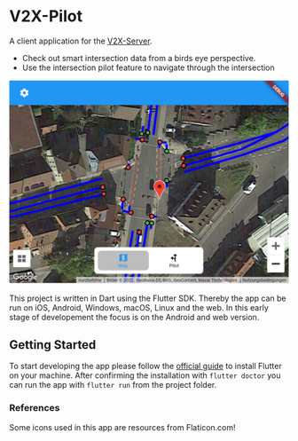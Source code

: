 # V2X-Pilot

A client application for the [V2X-Server]().

- Check out smart intersection data from a birds eye perspective.
- Use the intersection pilot feature to navigate through the intersection

![Screenshot](./assets/images/v2x-pilot_0.0.1_screenshot1.png)

This project is written in Dart using the Flutter SDK. Thereby the app can be run on iOS, Android, Windows, macOS, Linux and the web.
In this early stage of developement the focus is on the Android and web version.

## Getting Started

To start developing the app please follow the [official guide](https://docs.flutter.dev/get-started/install) to install Flutter on your machine. After confirming the installation with `flutter doctor` you can run the app with `flutter run` from the project folder.

### References

Some icons used in this app are resources from Flaticon.com!
